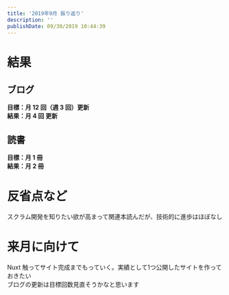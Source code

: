 ```yaml
---
title: '2019年9月 振り返り'
description: ''
publishDate: 09/30/2019 10:44:39
---
```


<h1>結果</h1>

<h2>ブログ</h2>

<p><strong>目標：月 12 回（週 3 回）更新</strong><br/>
<strong>結果：月 4 回 更新</strong></p>

<h2>読書</h2>

<p><strong>目標：月 1 冊</strong><br/>
<strong>結果：月 2 冊</strong></p>

<h1>反省点など</h1>

<p>スクラム開発を知りたい欲が高まって関連本読んだが、技術的に進歩はほぼなし</p>

<h1>来月に向けて</h1>

<p>Nuxt 触ってサイト完成までもっていく。実績として1つ公開したサイトを作っておきたい<br/>
ブログの更新は目標回数見直そうかなと思います</p>
